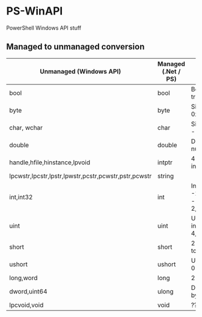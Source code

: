 # PS-WinAPI
PowerShell Windows API stuff

## Managed to unmanaged conversion

| Unmanaged (Windows API) | Managed (.Net / PS)| Information |
|-----------|---------|----------|
| bool | bool| Boolean value - true or false |
| byte | byte| Single byte 0x00 - 0xff |
| char, wchar | char| Single character - one byte |
| double | double | Decimal numbers |
| handle,hfile,hinstance,lpvoid | intptr | 4 or 8 bytes integer |
| lpcwstr,lpcstr,lpstr,lpwstr,pcstr,pcwstr,pstr,pcwstr | string | 
| int,int32 | int | Integer  -2,147,483,648 - 2,147,483,647 |
| uint | uint | Unsigned integer 0 - 4,297,???,??? |
| short | short | 2 bytes -32768 to 32767 |
| ushort | ushort | Unsigned short 0 - 65535 |
| long,word | long | 2 byte integer |
| dword,uint64 | ulong | Double word 8 bytes | 
| lpcvoid,void | void | ??? |
